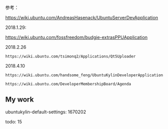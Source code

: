 参考：

https://wiki.ubuntu.com/AndreasHasenack/UbuntuServerDevApplication

2018.1.29:

https://wiki.ubuntu.com/fossfreedom/budgie-extrasPPUApplication

2018.2.26

```
https://wiki.ubuntu.com/tsimonq2/Applications/Qt5Uploader
```

2018.4.10

```
https://wiki.ubuntu.com/handsome_feng/UbuntuKylinDeveloperApplication
```

```
https://wiki.ubuntu.com/DeveloperMembershipBoard/Agenda
```



## My work

ubuntukylin-default-settings: 1670202



todo: 15